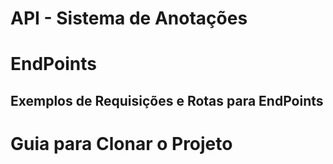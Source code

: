 # API - Sistema de Anotações

# EndPoints

## Exemplos de Requisições e Rotas para EndPoints

# Guia para Clonar o Projeto
